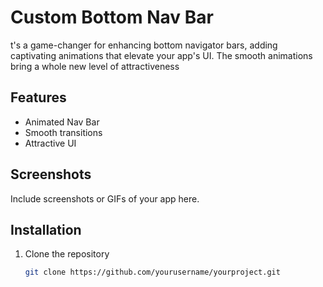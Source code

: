 # Custom Bottom Nav Bar

t's a game-changer for enhancing bottom navigator bars, adding captivating animations that elevate your app's UI. The smooth animations bring a whole new level of attractiveness

## Features

- Animated Nav Bar
- Smooth transitions
- Attractive UI
  
## Screenshots

Include screenshots or GIFs of your app here.

## Installation

1. Clone the repository
   ```sh
   git clone https://github.com/yourusername/yourproject.git
